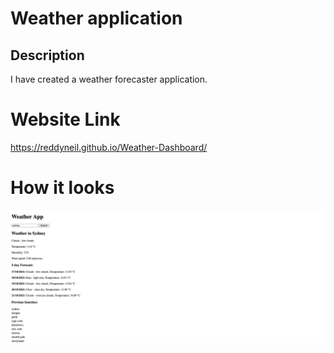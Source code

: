 # Weather application

## Description
I have created a weather forecaster application.

# Website Link

https://reddyneil.github.io/Weather-Dashboard/

# How it looks

![Alt text](<assets/Screenshot 2023-10-16 at 11.40.37 pm.png>)